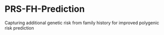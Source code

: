 # PRS-FH-Prediction
Capturing additional genetic risk from family history for improved polygenic risk prediction
